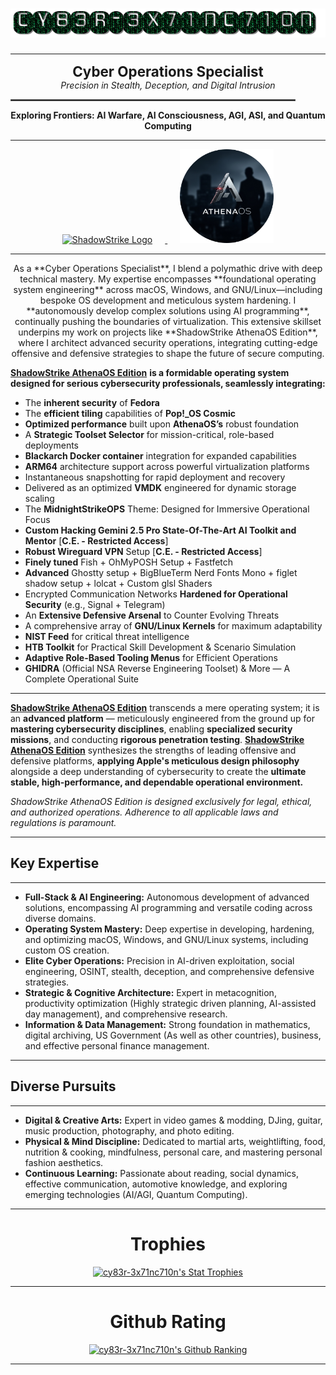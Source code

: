 <h1 align="center">
  <img src="cy83r-3x71nc710n-text.gif" alt="CY83R-3X71NC710N">
</h1>

---

<p align="center">
  <strong style="font-size: 1.6em;">Cyber Operations Specialist</strong><br>
  <em>Precision in Stealth, Deception, and Digital Intrusion</em>
</p>

<p align="center">
  <hr style="width: 90%; border: 1px solid #555;">
</p>

<p align="center">
  <strong>Exploring Frontiers: AI Warfare, AI Consciousness, AGI, ASI, and Quantum Computing</strong>
</p>

---

<p align="center">
  <a href="https://github.com/ShadowStrikeHQ" target="_blank" rel="noopener noreferrer">
    <img src="Logo-Upscaled.png" alt="ShadowStrike Logo" width="150" style="margin-right: 20px;">
  </a>
  <a href="https://gitlab.com/athenaos" target="_blank" rel="noopener noreferrer">
    <img src="AthenaOS-Spy.png" alt="AthenaOS Spy Logo" width="150" style="margin-left: 20px;">
  </a>
</p>

---

<p align="center">
  As a **Cyber Operations Specialist**, I blend a polymathic drive with deep technical mastery. My expertise encompasses **foundational operating system engineering** across macOS, Windows, and GNU/Linux—including bespoke OS development and meticulous system hardening. I **autonomously develop complex solutions using AI programming**, continually pushing the boundaries of virtualization. This extensive skillset underpins my work on projects like **ShadowStrike AthenaOS Edition**, where I architect advanced security operations, integrating cutting-edge offensive and defensive strategies to shape the future of secure computing.
</p>

<ins>**ShadowStrike AthenaOS Edition**</ins> **is a formidable operating system designed for serious cybersecurity professionals, seamlessly integrating:**

-   The **inherent security** of **Fedora**
-   The **efficient tiling** capabilities of **Pop!_OS Cosmic**
-   **Optimized performance** built upon **AthenaOS’s** robust foundation
-   A **Strategic Toolset Selector** for mission-critical, role-based deployments
-   **Blackarch Docker container** integration for expanded capabilities
-   **ARM64** architecture support across powerful virtualization platforms
-   Instantaneous snapshotting for rapid deployment and recovery
-   Delivered as an optimized **VMDK** engineered for dynamic storage scaling
-   The **MidnightStrikeOPS** Theme: Designed for Immersive Operational Focus
-   **Custom Hacking Gemini 2.5 Pro State-Of-The-Art AI Toolkit and Mentor** [**C.E. - Restricted Access**]
-   **Robust Wireguard VPN** Setup [**C.E. - Restricted Access**]
-   **Finely tuned** Fish + OhMyPOSH Setup + Fastfetch
-   **Advanced** Ghostty setup + BigBlueTerm Nerd Fonts Mono + figlet shadow setup + lolcat + Custom glsl Shaders
-   Encrypted Communication Networks **Hardened for Operational Security** (e.g., Signal + Telegram)
-   An **Extensive Defensive Arsenal** to Counter Evolving Threats
-   A comprehensive array of **GNU/Linux Kernels** for maximum adaptability
-   **NIST Feed** for critical threat intelligence
-   **HTB Toolkit** for Practical Skill Development & Scenario Simulation
-   **Adaptive Role-Based Tooling Menus** for Efficient Operations
-   **GHIDRA** (Official NSA Reverse Engineering Toolset) & More — A Complete Operational Suite

---

<ins>**ShadowStrike AthenaOS Edition**</ins> transcends a mere operating system; it is an **advanced platform** — meticulously engineered from the ground up for **mastering cybersecurity disciplines**, enabling **specialized security missions**, and conducting **rigorous penetration testing**. <ins>**ShadowStrike AthenaOS Edition**</ins> synthesizes the strengths of leading offensive and defensive platforms, **applying Apple's meticulous design philosophy** alongside a deep understanding of cybersecurity to create the **ultimate stable, high-performance, and dependable operational environment.**

*ShadowStrike AthenaOS Edition is designed exclusively for legal, ethical, and authorized operations. Adherence to all applicable laws and regulations is paramount.*

---

## Key Expertise

---

* **Full-Stack & AI Engineering:** Autonomous development of advanced solutions, encompassing AI programming and versatile coding across diverse domains.
* **Operating System Mastery:** Deep expertise in developing, hardening, and optimizing macOS, Windows, and GNU/Linux systems, including custom OS creation.
* **Elite Cyber Operations:** Precision in AI-driven exploitation, social engineering, OSINT, stealth, deception, and comprehensive defensive strategies.
* **Strategic & Cognitive Architecture:** Expert in metacognition, productivity optimization (Highly strategic driven planning, AI-assisted day management), and comprehensive research.
* **Information & Data Management:** Strong foundation in mathematics, digital archiving, US Government (As well as other countries), business, and effective personal finance management.

---

## Diverse Pursuits

---

* **Digital & Creative Arts:** Expert in video games & modding, DJing, guitar, music production, photography, and photo editing.
* **Physical & Mind Discipline:** Dedicated to martial arts, weightlifting, food, nutrition & cooking, mindfulness, personal care, and mastering personal fashion aesthetics.
* **Continuous Learning:** Passionate about reading, social dynamics, effective communication, automotive knowledge, and exploring emerging technologies (AI/AGI, Quantum Computing).

---

<h1 align="center">Trophies</h1>
<p align="center">
  <a href="https://github.com/ryo-ma/github-profile-trophy">
    <img src="https://hacked-github-stat-trophies.vercel.app/?username=cy83r-3x71nc710n&column=4&rank=SECRET,SSS,SS,S,AAA,AA,A&theme=dracula&margin-w=18&margin-h=10" alt="cy83r-3x71nc710n's Stat Trophies">
  </a>
</p>

---

<h1 align="center">Github Rating</h1>

<p align="center">
  <a href="https://github.com/anuraghazra/github-readme-stats">
    <img src="https://github-readme-stats.vercel.app/api?username=CY83R-3X71NC710N&show_icons=true&theme=radical&hide_title=false" alt="cy83r-3x71nc710n's Github Ranking">
  </a>
</p>

---
